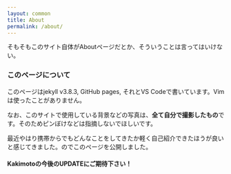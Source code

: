 ```yaml
---
layout: common
title: About
permalink: /about/
---
```


そもそもこのサイト自体がAboutページだとか、そういうことは言ってはいけない。

### このページについて
このページはjekyll v3.8.3, GitHub pages, それとVS Codeで書いています。Vimは使ったことがありません。 

なお、このサイトで使用している背景などの写真は、**全て自分で撮影したもの**です。そのためピンぼけなどは指摘しないでほしいです。

最近やはり携帯からでもどんなことをしてきたか軽く自己紹介できたほうが良いと感じてきました。のでこのページを公開しました。 

#### Kakimotoの今後のUPDATEにご期待下さい！






